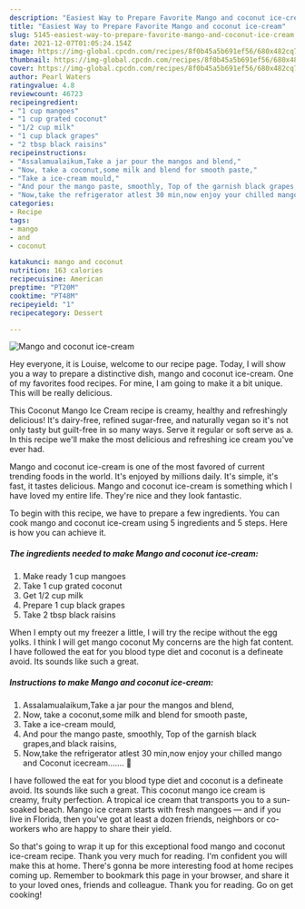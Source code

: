 ```yaml
---
description: "Easiest Way to Prepare Favorite Mango and coconut ice-cream"
title: "Easiest Way to Prepare Favorite Mango and coconut ice-cream"
slug: 5145-easiest-way-to-prepare-favorite-mango-and-coconut-ice-cream
date: 2021-12-07T01:05:24.154Z
image: https://img-global.cpcdn.com/recipes/8f0b45a5b691ef56/680x482cq70/mango-and-coconut-ice-cream-recipe-main-photo.jpg
thumbnail: https://img-global.cpcdn.com/recipes/8f0b45a5b691ef56/680x482cq70/mango-and-coconut-ice-cream-recipe-main-photo.jpg
cover: https://img-global.cpcdn.com/recipes/8f0b45a5b691ef56/680x482cq70/mango-and-coconut-ice-cream-recipe-main-photo.jpg
author: Pearl Waters
ratingvalue: 4.8
reviewcount: 46723
recipeingredient:
- "1 cup mangoes"
- "1 cup grated coconut"
- "1/2 cup milk"
- "1 cup black grapes"
- "2 tbsp black raisins"
recipeinstructions:
- "Assalamualaikum,Take a jar pour the mangos and blend,"
- "Now, take a coconut,some milk and blend for smooth paste,"
- "Take a ice-cream mould,"
- "And pour the mango paste, smoothly, Top of the garnish black grapes,and black raisins,"
- "Now,take the refrigerator atlest 30 min,now enjoy your chilled mango and Coconut icecream....... 🍧"
categories:
- Recipe
tags:
- mango
- and
- coconut

katakunci: mango and coconut 
nutrition: 163 calories
recipecuisine: American
preptime: "PT20M"
cooktime: "PT48M"
recipeyield: "1"
recipecategory: Dessert

---
```



![Mango and coconut ice-cream](https://img-global.cpcdn.com/recipes/8f0b45a5b691ef56/680x482cq70/mango-and-coconut-ice-cream-recipe-main-photo.jpg)

Hey everyone, it is Louise, welcome to our recipe page. Today, I will show you a way to prepare a distinctive dish, mango and coconut ice-cream. One of my favorites food recipes. For mine, I am going to make it a bit unique. This will be really delicious.

This Coconut Mango Ice Cream recipe is creamy, healthy and refreshingly delicious! It&#39;s dairy-free, refined sugar-free, and naturally vegan so it&#39;s not only tasty but guilt-free in so many ways. Serve it regular or soft serve as a. In this recipe we&#39;ll make the most delicious and refreshing ice cream you&#39;ve ever had.

Mango and coconut ice-cream is one of the most favored of current trending foods in the world. It's enjoyed by millions daily. It's simple, it's fast, it tastes delicious. Mango and coconut ice-cream is something which I have loved my entire life. They're nice and they look fantastic.


To begin with this recipe, we have to prepare a few ingredients. You can cook mango and coconut ice-cream using 5 ingredients and 5 steps. Here is how you can achieve it.

<!--inarticleads1-->

##### The ingredients needed to make Mango and coconut ice-cream:

1. Make ready 1 cup mangoes
1. Take 1 cup grated coconut
1. Get 1/2 cup milk
1. Prepare 1 cup black grapes
1. Take 2 tbsp black raisins


When I empty out my freezer a little, I will try the recipe without the egg yolks. I think I will get mango coconut My concerns are the high fat content. I have followed the eat for you blood type diet and coconut is a defineate avoid. Its sounds like such a great. 

<!--inarticleads2-->

##### Instructions to make Mango and coconut ice-cream:

1. Assalamualaikum,Take a jar pour the mangos and blend,
1. Now, take a coconut,some milk and blend for smooth paste,
1. Take a ice-cream mould,
1. And pour the mango paste, smoothly, Top of the garnish black grapes,and black raisins,
1. Now,take the refrigerator atlest 30 min,now enjoy your chilled mango and Coconut icecream....... 🍧


I have followed the eat for you blood type diet and coconut is a defineate avoid. Its sounds like such a great. This coconut mango ice cream is creamy, fruity perfection. A tropical ice cream that transports you to a sun-soaked beach. Mango ice cream starts with fresh mangoes — and if you live in Florida, then you&#39;ve got at least a dozen friends, neighbors or co-workers who are happy to share their yield. 

So that's going to wrap it up for this exceptional food mango and coconut ice-cream recipe. Thank you very much for reading. I'm confident you will make this at home. There's gonna be more interesting food at home recipes coming up. Remember to bookmark this page in your browser, and share it to your loved ones, friends and colleague. Thank you for reading. Go on get cooking!
